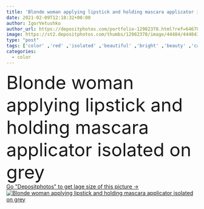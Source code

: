 ```yaml
---
title: 'Blonde woman applying lipstick and holding mascara applicator isolated on grey '
date: 2021-02-09T12:18:32+00:00
author: IgorVetushko
author_url: https://depositphotos.com/portfolio-12982378.html?ref=64678756
image: https://st2.depositphotos.com/thumbs/12982378/image/44484/444843654/api_thumb_450.jpg?forcejpeg=true
type: "post"
tags: ['color' ,'red' ,'isolated' ,'beautiful' ,'bright' ,'beauty' ,'caucasian' ,'face' ,'gray' ,'skin' ,'woman' ,'feminine' ,'makeup' ,'mascara' ,'clean' ,'grey' ,'blonde' ,'perfect' ,'attractive' ,'lipstick' ,'visage' ,'applicator' ,'one person' ,'Studio Shot' ,'young adult' ,'decorative cosmetics' ]
categories: 
  - color
---
```

<div aling="center">
            <font size="60"> Blonde woman applying lipstick and holding mascara applicator isolated on grey</font>   
</div>
<div>
    <a href='https://st2.depositphotos.com/thumbs/12982378/image/44484/444843654/api_thumb_450.jpg?forcejpeg=true?ref=64678756' target=_blank > Go "Depositphotos" to get lage size of this picture ->
        <img href='https://st2.depositphotos.com/thumbs/12982378/image/44484/444843654/api_thumb_450.jpg?forcejpeg=true?ref=64678756' src='https://st2.depositphotos.com/12982378/44484/i/950/depositphotos_444843654-stock-photo-blonde-woman-applying-lipstick-holding.jpg?forcejpeg=true' alt='Blonde woman applying lipstick and holding mascara applicator isolated on grey' >
    </a>
</div>
